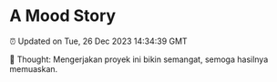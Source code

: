 # A Mood Story

⏰ Updated on Tue, 26 Dec 2023 14:34:39 GMT

💭 Thought: Mengerjakan proyek ini bikin semangat, semoga hasilnya memuaskan.

